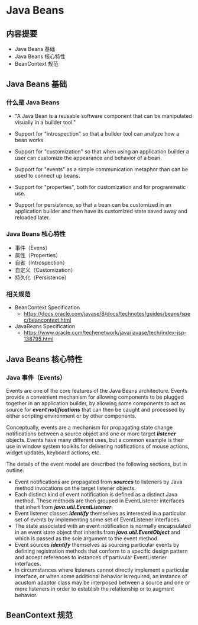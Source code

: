 # Java Beans

## 内容提要

* Java Beans 基础
* Java Beans 核心特性
* BeanContext 规范



## Java Beans 基础

### 什么是 Java Beans

* "A Java Bean is a reusable software component that can be manipulated visually in a builder tool."
* Support for "introspection" so that a builder tool can analyze how a bean works
* Support for  "customization" so that when using an application builder a user can customize the appearance and behavior of a bean.
* Support for  "events" as a simple communication metaphor than can be used to connect up beans.

* Support for "properties", both for customization and for programmatic use.
* Support for persistence, so that a bean can be customized in an application builder and then have its customized state saved away and reloaded later.

### Java Beans 核心特性

* 事件（Evens）
* 属性（Properties）
* 自省（Introspection）
* 自定义（Customization）
* 持久化（Persistence）

### 相关规范

* BeanContext Specification
  * https://docs.oracle.com/javase/8/docs/technotes/guides/beans/spec/beancontext.html
* JavaBeans Specification
  * https://www.oracle.com/techenetwork/java/javase/tech/index-jsp-138795.html



## Java Beans 核心特性

### Java 事件（Events）

Events are one of the core features of the Java Beans architecture. Events provide a convenient mechanism for allowing components to be plugged together in an application builder, by allowing some components to act as source for ***event notifications*** that can then be caught and processed by either scripting environment or by other components.

Conceptually, events are a mechanism for propagating state change notifications between a source object and one or more target ***listener*** objects. Events have many different uses, but a common example is their use in window system toolkits for delivering notifications of mouse actions, widget updates, keyboard actions, etc.

The details of the event model are described the following sections, but in outline:

* Event notifications are propagated from ***sources*** to listeners by Java method invocations on the target listener objects.
* Each distinct kind of event notification is defined as a distinct Java method. These methods are then grouped in EventListener interfaces that inhert from ***java.util.EventListener***.
* Event listener classes ***identify*** themselves as interested in a particular set of events by implementing some set of EventListener interfaces.
* The state associated with an event notification is normally encapsulated in an event state object that inherits from ***java.util.EventObject*** and which is passed as the sole argument to the event method.
* Event sources ***identify*** themselves as sourcing particular events by defining registration methods that conform to a specific design pattern and accept references to instances of partivular EventListener interfaces.
* In circumstances where listeners cannot directly implement a particular interface, or when some additional behavior is required, an instance of acustom adaptor class may be interposed between a source and one or more listeners in order to establish the relationship or to augment behavior.







## BeanContext 规范



































































































